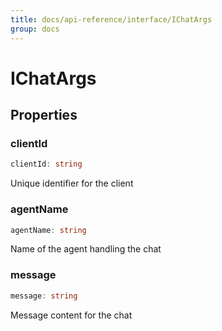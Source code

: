 ```yaml
---
title: docs/api-reference/interface/IChatArgs
group: docs
---
```


# IChatArgs

## Properties

### clientId

```ts
clientId: string
```

Unique identifier for the client

### agentName

```ts
agentName: string
```

Name of the agent handling the chat

### message

```ts
message: string
```

Message content for the chat
